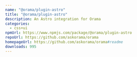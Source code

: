 ```yaml
---
name: "@orama/plugin-astro"
title: "@orama/plugin-astro"
description: An Astro integration for Orama
categories:
  - css+ui
npmUrl: https://www.npmjs.com/package/@orama/plugin-astro
repoUrl: https://github.com/askorama/orama
homepageUrl: https://github.com/askorama/orama#readme
downloads: 995
---
```

